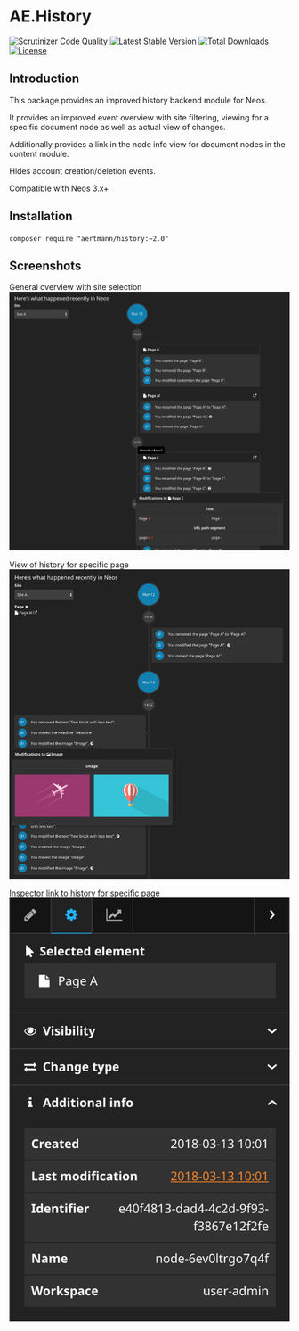 # AE.History

[![Scrutinizer Code Quality](https://scrutinizer-ci.com/g/aertmann/history/badges/quality-score.png?b=master)](https://scrutinizer-ci.com/g/aertmann/history/?branch=master)
[![Latest Stable Version](https://poser.pugx.org/aertmann/history/v/stable)](https://packagist.org/packages/aertmann/history)
[![Total Downloads](https://poser.pugx.org/aertmann/history/downloads)](https://packagist.org/packages/aertmann/history)
[![License](https://poser.pugx.org/aertmann/history/license)](https://packagist.org/packages/aertmann/history)

## Introduction

This package provides an improved history backend module for Neos.

It provides an improved event overview with site filtering, viewing for a specific document node as well as actual view of changes.

Additionally provides a link in the node info view for document nodes in the content module.

Hides account creation/deletion events.

Compatible with Neos 3.x+

## Installation

`composer require "aertmann/history:~2.0"`

## Screenshots

General overview with site selection
![Screenshot of general overview](Resources/Private/Images/history.jpg "General overview")

View of history for specific page
![Screenshot of viewing specific page](Resources/Private/Images/specific-page.jpg "Specific page")

Inspector link to history for specific page
![Screenshot of inspector link to ](Resources/Private/Images/inspector.jpg "Inspector link")
